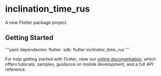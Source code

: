 # inclination_time_rus

A new Flutter package project.

## Getting Started

'''yaml
    dependecies:
        flutter:
            sdk: flutter
        inclinator_time_rus
'''

For help getting started with Flutter, view our 
[online documentation](https://flutter.dev/docs), which offers tutorials, 
samples, guidance on mobile development, and a full API reference.
